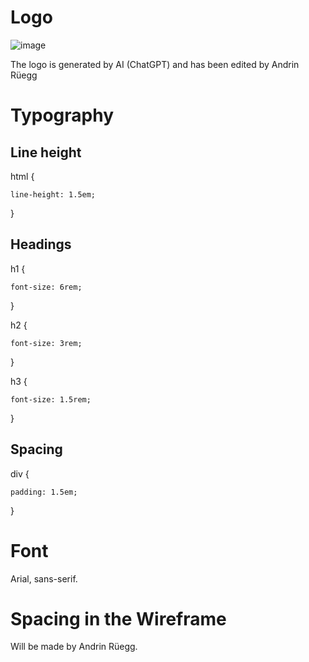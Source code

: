 # Logo

![image](https://github.com/andrinruegg/Modul293MaxAnd/assets/145563837/8cd40eac-ed3e-412d-91b2-4d5125f49393)


The logo is generated by AI (ChatGPT) and has been edited by Andrin Rüegg
# Typography

## Line height
html {

    line-height: 1.5em; 
}

## Headings
h1 {

    font-size: 6rem;
}

h2 {

    font-size: 3rem;
}

h3 {

    font-size: 1.5rem;
}

## Spacing
div {

    padding: 1.5em;
}

# Font
Arial, sans-serif.

# Spacing in the Wireframe
Will be made by Andrin Rüegg.

